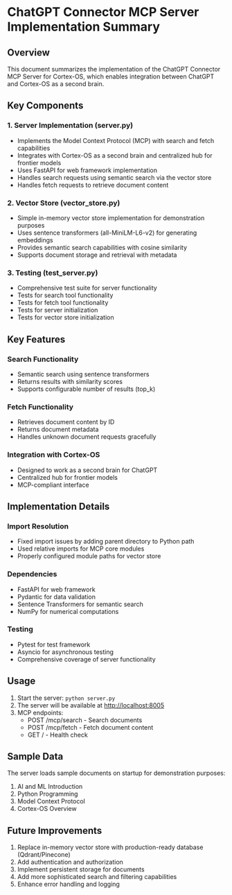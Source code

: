 # ChatGPT Connector MCP Server Implementation Summary

## Overview

This document summarizes the implementation of the ChatGPT Connector MCP Server for Cortex-OS, which enables integration between ChatGPT and Cortex-OS as a second brain.

## Key Components

### 1. Server Implementation (server.py)

- Implements the Model Context Protocol (MCP) with search and fetch capabilities
- Integrates with Cortex-OS as a second brain and centralized hub for frontier models
- Uses FastAPI for web framework implementation
- Handles search requests using semantic search via the vector store
- Handles fetch requests to retrieve document content

### 2. Vector Store (vector_store.py)

- Simple in-memory vector store implementation for demonstration purposes
- Uses sentence transformers (all-MiniLM-L6-v2) for generating embeddings
- Provides semantic search capabilities with cosine similarity
- Supports document storage and retrieval with metadata

### 3. Testing (test_server.py)

- Comprehensive test suite for server functionality
- Tests for search tool functionality
- Tests for fetch tool functionality
- Tests for server initialization
- Tests for vector store initialization

## Key Features

### Search Functionality

- Semantic search using sentence transformers
- Returns results with similarity scores
- Supports configurable number of results (top_k)

### Fetch Functionality

- Retrieves document content by ID
- Returns document metadata
- Handles unknown document requests gracefully

### Integration with Cortex-OS

- Designed to work as a second brain for ChatGPT
- Centralized hub for frontier models
- MCP-compliant interface

## Implementation Details

### Import Resolution

- Fixed import issues by adding parent directory to Python path
- Used relative imports for MCP core modules
- Properly configured module paths for vector store

### Dependencies

- FastAPI for web framework
- Pydantic for data validation
- Sentence Transformers for semantic search
- NumPy for numerical computations

### Testing

- Pytest for test framework
- Asyncio for asynchronous testing
- Comprehensive coverage of server functionality

## Usage

1. Start the server: `python server.py`
2. The server will be available at <http://localhost:8005>
3. MCP endpoints:
   - POST /mcp/search - Search documents
   - POST /mcp/fetch - Fetch document content
   - GET / - Health check

## Sample Data

The server loads sample documents on startup for demonstration purposes:

1. AI and ML Introduction
2. Python Programming
3. Model Context Protocol
4. Cortex-OS Overview

## Future Improvements

1. Replace in-memory vector store with production-ready database (Qdrant/Pinecone)
2. Add authentication and authorization
3. Implement persistent storage for documents
4. Add more sophisticated search and filtering capabilities
5. Enhance error handling and logging
